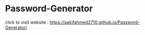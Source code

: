 # Password-Generator

click to visit website : https://aakifahmed2710.github.io/Password-Generator/
